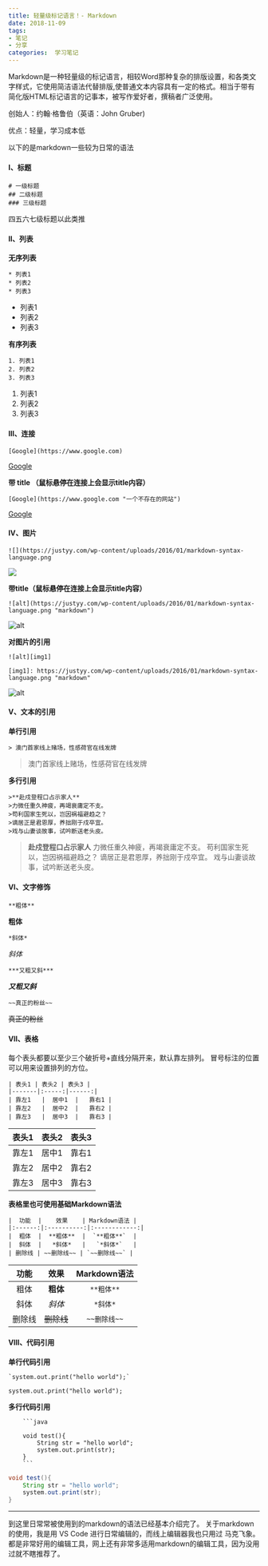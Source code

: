 ```yaml
---
title: 轻量级标记语言！- Markdown
date: 2018-11-09 
tags:
- 笔记
- 分享
categories:  学习笔记 
---
```

Markdown是一种轻量级的标记语言，相较Word那种复杂的排版设置，和各类文字样式，它使用简洁语法代替排版,使普通文本内容具有一定的格式。相当于带有简化版HTML标记语言的记事本，被写作爱好者，撰稿者广泛使用。

创始人：约翰·格鲁伯（英语：John Gruber)

优点：轻量，学习成本低

<!-- more -->

以下的是markdown一些较为日常的语法

#### Ⅰ、标题
```
# 一级标题 
## 二级标题  
### 三级标题
```
四五六七级标题以此类推

#### Ⅱ、列表
**无序列表**
```
* 列表1 
* 列表2
* 列表3
```
* 列表1
* 列表2
* 列表3

**有序列表**
```
1. 列表1
2. 列表2
3. 列表3
```
1. 列表1
2. 列表2
3. 列表3

#### Ⅲ、连接
```
[Google](https://www.google.com)
```
[Google](https://www.google.com)

**带 title （鼠标悬停在连接上会显示title内容）**
```
[Google](https://www.google.com "一个不存在的网站")
```
[Google](https://www.google.com "一个不存在的网站")

#### Ⅳ、图片
```
![](https://justyy.com/wp-content/uploads/2016/01/markdown-syntax-language.png
```
![](https://justyy.com/wp-content/uploads/2016/01/markdown-syntax-language.png)

**带title（鼠标悬停在连接上会显示title内容）**

```
![alt](https://justyy.com/wp-content/uploads/2016/01/markdown-syntax-language.png "markdown")
```
![alt](https://justyy.com/wp-content/uploads/2016/01/markdown-syntax-language.png "markdown")


**对图片的引用**

```
![alt][img1]

[img1]: https://justyy.com/wp-content/uploads/2016/01/markdown-syntax-language.png "markdown"
```
![alt][img1]

[img1]: https://justyy.com/wp-content/uploads/2016/01/markdown-syntax-language.png "markdown"


#### Ⅴ、文本的引用
**单行引用**

```
> 澳门首家线上赌场，性感荷官在线发牌
```
>澳门首家线上赌场，性感荷官在线发牌

**多行引用**

```
>**赴戍登程口占示家人**
>力微任重久神疲，再竭衰庸定不支。
>苟利国家生死以，岂因祸福避趋之？
>谪居正是君恩厚，养拙刚于戍卒宜。
>戏与山妻谈故事，试吟断送老头皮。
```
>**赴戍登程口占示家人**
>力微任重久神疲，再竭衰庸定不支。
>苟利国家生死以，岂因祸福避趋之？
>谪居正是君恩厚，养拙刚于戍卒宜。
>戏与山妻谈故事，试吟断送老头皮。

#### Ⅵ、文字修饰
```
**粗体**
```
**粗体**

```
*斜体*
```
*斜体*

```
***又粗又斜***
```
***又粗又斜***

```
~~真正的粉丝~~
```
~~真正的粉丝~~

#### Ⅶ、表格
每个表头都要以至少三个破折号+直线分隔开来，默认靠左排列。
冒号标注的位置可以用来设置排列的方位。


```
| 表头1 | 表头2 | 表头3 |
|-------|:-----:|------:|
| 靠左1   |  居中1  |   靠右1 |
| 靠左2   |  居中2  |   靠右2 |
| 靠左3   |  居中3  |   靠右3 |
```
| 表头1 | 表头2 | 表头3 |
|-------|:-----:|------:|
| 靠左1   |  居中1  |   靠右1 |
| 靠左2   |  居中2  |   靠右2 |
| 靠左3   |  居中3  |   靠右3 |
**表格里也可使用基础Markdown语法**

```
|  功能  |    效果    | Markdown语法 |
|:------:|:----------:|:------------:|
|  粗体  |  **粗体**  |  `**粗体**`  |
|  斜体  |   *斜体*   |   `*斜体*`   |
| 删除线 | ~~删除线~~ | `~~删除线~~` |
```
|  功能  |    效果    | Markdown语法 |
|:------:|:----------:|:------------:|
|  粗体  |  **粗体**  |  `**粗体**`  |
|  斜体  |   *斜体*   |   `*斜体*`   |
| 删除线 | ~~删除线~~ | `~~删除线~~` |
#### Ⅷ、代码引用
**单行代码引用**
```
`system.out.print("hello world");`
```
`system.out.print("hello world");`

**多行代码引用**
```
    ```java

    void test(){
        String str = "hello world";
        system.out.print(str);
    }
    ```
```

```java
void test(){
    String str = "hello world";
    system.out.print(str);
}
```

---
到这里日常常被使用到的markdown的语法已经基本介绍完了。
关于markdown的使用，我是用 VS Code 进行日常编辑的，而线上编辑器我也只用过 马克飞象。都是非常好用的编辑工具，网上还有非常多适用markdown的编辑工具，因为没用过就不瞎推荐了。